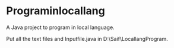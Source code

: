 # Programinlocallang
A Java project to program in local language.

Put all the text files and Inputfile.java in D:\Saif\LocallangProgram.


